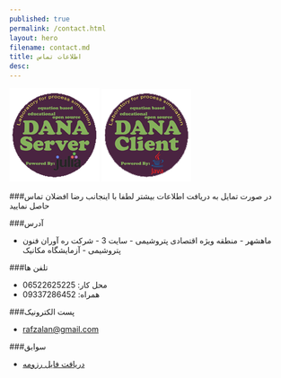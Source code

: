 ```yaml
---
published: true
permalink: /contact.html
layout: hero
filename: contact.md
title: اطلاعات تماس
desc: 
---
```


[![Go to server website](/assets/img/DANA_ServerSmall.png "DANA-Laboratory Client Site")](/DANA-Laboratory.jl)
[![Go to client website](/assets/img/DANA_ClientSmall.png "DANA-Laboratory Server Site")](/DANA-Laboratory.java)

###در صورت تمایل به دریافت اطلاعات بیشتر لطفا با اینجانب رضا افضلان تماس حاصل نمایید

###آدرس

 - ماهشهر - منطقه ویژه اقتصادی پتروشیمی - سایت 3 - شرکت ره آوران فنون پتروشیمی - آزمایشگاه مکانیک

###تلفن ها

- محل کار: 06522625225
- همراه: 09337286452

###پست الکترونیک

- rafzalan@gmail.com

###سوابق

- [دریافت فایل رزومه](/assets/pdf/resume.pdf)